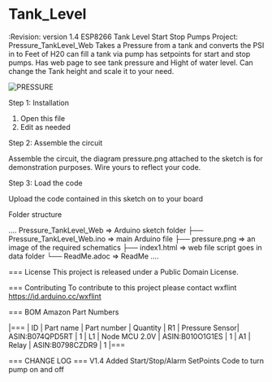 # Tank_Level
:Revision: version 1.4
ESP8266 Tank Level Start Stop Pumps
Project: Pressure_TankLevel_Web
Takes a Pressure from a tank and converts the PSI in to Feet of H20 can fill a tank via pump has setpoints for start and stop pumps.
Has web page to see tank pressure and Hight of water level.
Can change the Tank height and scale it to your need.

![PRESSURE](https://user-images.githubusercontent.com/1435118/205456002-9ca8f2bc-1539-4d9f-a0b8-7772e2f20a7d.png)


Step 1: Installation
1. Open this file
2. Edit as needed


Step 2: Assemble the circuit

Assemble the circuit, the diagram pressure.png attached to the sketch is for demonstration purposes. Wire yours to reflect your code.

Step 3: Load the code

Upload the code contained in this sketch on to your board

Folder structure

....
      Pressure_TankLevel_Web           => Arduino sketch folder
  ├── Pressure_TankLevel_Web.ino       => main Arduino file
  ├── pressure.png                     => an image of the required schematics
  ├── index1.html                      => web file script goes in data folder
  └── ReadMe.adoc                      => ReadMe
....

=== License
This project is released under a Public Domain License.

=== Contributing
To contribute to this project please contact wxflint https://id.arduino.cc/wxflint

=== BOM Amazon Part Numbers


|===
| ID | Part name      | Part number       | Quantity
| R1 | Pressure Sensor| ASIN:B074QPD5RT   | 1
| L1 | Node MCU 2.0V  | ASIN:B010O1G1ES   | 1
| A1 | Relay          | ASIN:B0798CZDR9   | 1
|===

=== CHANGE LOG ===
V1.4 Added Start/Stop/Alarm SetPoints Code to turn pump on and off
